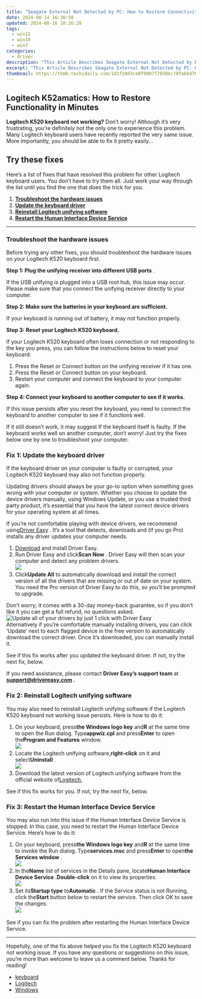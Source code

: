 ```yaml
---
title: "Seagate External Not Detected by PC: How to Restore Connectivity with Windows #N#10"
date: 2024-08-14 16:30:58
updated: 2024-08-16 10:16:28
tags:
  - win11
  - win10
  - win7
categories:
  - driver
description: "This Article Describes Seagate External Not Detected by PC: How to Restore Connectivity with Windows #N#10"
excerpt: "This Article Describes Seagate External Not Detected by PC: How to Restore Connectivity with Windows #N#10"
thumbnail: https://thmb.techidaily.com/141f2083ce8f9807f7858bc78fabb4787ff1855b350de1df5ec61d6fc21bf535.jpg
---
```


## Logitech K52amatics: How to Restore Functionality in Minutes

**Logitech K520 keyboard not working?** Don’t worry! Although it’s very frustrating, you’re definitely not the only one to experience this problem. Many Logitech keyboard users have recently reported the very same issue. More importantly, you should be able to fix it pretty easily…

## Try these fixes

 Here’s a list of fixes that have resolved this problem for other Logitech keyboard users. You don’t have to try them all. Just work your way through the list until you find the one that does the trick for you.

1. **[Troubleshoot the hardware issues](https://tools.techidaily.com/drivereasy/download/)**
2. **[Update the keyboard driver](https://tools.techidaily.com/drivereasy/download/)**
3. **[Reinstall Logitech unifying software](https://tools.techidaily.com/drivereasy/download/)**
4. **[Restart the Human Interface Device Service](https://tools.techidaily.com/drivereasy/download/)**

---

### Troubleshoot the hardware issues

 Before trying any other fixes, you should troubleshoot the hardware issues on your Logitech K520 keyboard first.

**Step 1: Plug the unifying receiver into different USB ports** .

 If the USB unifying is plugged into a USB root hub, this issue may occur. Please make sure that you connect the unifying receiver directly to your computer.

 **Step 2: Make sure the batteries in your keyboard are sufficient.**

 If your keyboard is running out of battery, it may not function properly.

**Step 3: Reset your Logitech K520 keyboard.**

 If your Logitech K520 keyboard often loses connection or not responding to the key you press, you can follow the instructions below to reset your keyboard:

1. Press the Reset or Connect button on the unifying receiver if it has one.
2. Press the Reset or Connect button on your keyboard.
3. Restart your computer and connect the keyboard to your computer again.

 **Step 4: Connect your keyboard to another computer to see if it works.**

 If this issue persists after you reset the keyboard, you need to connect the keyboard to another computer to see if it functions well.

 If it still doesn’t work, it may suggest If the keyboard itself is faulty. If the keyboard works well on another computer, don’t worry! Just try the fixes below one by one to troubleshoot your computer.

### Fix 1: Update the keyboard driver

 If the keyboard driver on your computer is faulty or corrupted, your Logitech K520 keyboard may also not function properly.

 Updating drivers should always be your go-to option when something goes wrong with your computer or system. Whether you choose to update the device drivers manually, using Windows Update, or you use a trusted third party product, it’s essential that you have the latest correct device drivers for your operating system at all times.

 If you’re not comfortable playing with device drivers, we recommend using[Driver Easy](https://tools.techidaily.com/drivereasy/download/) . It’s a tool that detects, downloads and (if you go Pro) installs any driver updates your computer needs.

1. [Download](https://tools.techidaily.com/drivereasy/download/) and install Driver Easy.
2. Run Driver Easy and click**Scan Now** . Driver Easy will then scan your computer and detect any problem drivers.  
![](https://images.drivereasy.com/wp-content/uploads/2019/09/DE-scan-screen.png)
3. Click**Update All** to automatically download and install the correct version of all the drivers that are missing or out of date on your system. You need the Pro version of Driver Easy to do this, so you’ll be prompted to upgrade.  

 Don’t worry; it comes with a 30-day money-back guarantee, so if you don’t like it you can get a full refund, no questions asked.  
![Update all of your drivers by just 1 click with Driver Easy](https://images.drivereasy.com/wp-content/uploads/2019/09/DE-Update-all-drivers.png)  
 Alternatively if you’re comfortable manually installing drivers, you can click ‘Update’ next to each flagged device in the free version to automatically download the correct driver. Once it’s downloaded, you can manually install it.

 See if this fix works after you updated the keyboard driver. If not, try the next fix, below.

 If you need assistance, please contact **Driver Easy’s support team** at **[support@drivereasy.com](https://tools.techidaily.com/drivereasy/download/) .**

### Fix 2: Reinstall Logitech unifying software

 You may also need to reinstall Logitech unifying software if the Logitech K520 keyboard not working issue persists. Here is how to do it:

1. On your keyboard, press**the Windows logo key** and**R** at the same time to open the Run dialog. Type**appwiz.cpl** and press**Enter** to open the**Program and Features** window.  
![](https://images.drivereasy.com/wp-content/uploads/2019/09/appwiz-cpl.png)
2. Locate the Logitech unifying software,**right-click** on it and select**Uninstall** .  
![](https://images.drivereasy.com/wp-content/uploads/2019/09/uninstall-logitech-unifying-software.png)
3. Download the latest version of Logitech unifying software from the official website of[Logitech.](https://support.logi.com/hc/en-us/articles/360025297913)

See if this fix works for you. If not, try the next fix, below.

### Fix 3: Restart the Human Interface Device Service

 You may also run into this issue if the Human Interface Device Service is stopped. In this case, you need to restart the Human Interface Device Service. Here’s how to do it:

1. On your keyboard, press**the Windows logo key** and**R** at the same time to invoke the Run dialog. Type**services.msc** and press**Enter** to open**the Services window** .  
![](https://images.drivereasy.com/wp-content/uploads/2019/09/services-msc.png)
2. In the**Name** list of services in the Details pane, locate**Human Interface Device Service** .**Double-click** on it to view its properties.  
![](https://images.drivereasy.com/wp-content/uploads/2019/09/Human-Interface-Device-Service.png)
3. Set its**Startup type** to**Automatic** . If the Service status is not Running, click the**Start** button below to restart the service. Then click OK to save the changes.  
![](https://images.drivereasy.com/wp-content/uploads/2019/09/2019-09-05_12-24-11.png)

 See if you can fix the problem after restarting the Human Interface Device Service.

---

 Hopefully, one of the fix above helped you fix the Logitech K520 keyboard not working issue. If you have any questions or suggestions on this issue, you’re more than welcome to leave us a comment below. Thanks for reading!

* [keyboard](https://tools.techidaily.com/drivereasy/download/)
* [Logitech](https://tools.techidaily.com/drivereasy/download/)
* [Windows](https://tools.techidaily.com/drivereasy/download/)

<ins class="adsbygoogle"
     style="display:block"
     data-ad-format="autorelaxed"
     data-ad-client="ca-pub-7571918770474297"
     data-ad-slot="1223367746"></ins>



<ins class="adsbygoogle"
     style="display:block"
     data-ad-client="ca-pub-7571918770474297"
     data-ad-slot="8358498916"
     data-ad-format="auto"
     data-full-width-responsive="true"></ins>
